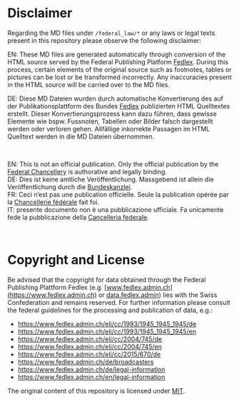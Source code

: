 # Disclaimer

Regarding the MD files under `/federal_law/*` or any laws or legal texts present in this repository please observe the following disclaimer:

EN: These MD files are generated automatically through conversion of the HTML source served by the Federal Publishing Platform [Fedlex](https://www.fedlex.admin.ch/).
During this process, certain elements of the original source such as footnotes, tables or pictures can be lost or be transformed incorrectly. Any inaccuracies present in the HTML source will be carried over to the MD files.  

DE: Diese MD Dateien wurden durch automatische Konvertierung des auf der Publikationsplattform des Bundes [Fedlex](https://www.fedlex.admin.ch/) publizierten HTML Quelltextes erstellt.
Dieser Konvertierungsprozess kann dazu führen, dass gewisse Elemente wie bspw. Fussnoten, Tabellen oder Bilder falsch dargestellt werden oder verloren gehen.
Allfällige inkorrekte Passagen im HTML Quelltext werden in die MD Dateien übernommen.  

&nbsp;

EN: This is not an official publication. Only the official publication by the [Federal Chancellery](https://www.bk.admin.ch/bk/en/home.html) is authorative and legally binding.  
DE: Dies ist keine amtliche Veröffentlichung. Massgebend ist allein die Veröffentlichung durch die [Bundeskanzlei](https://www.bk.admin.ch/bk/de/home.html).  
FR: Ceci n’est pas une publication officielle. Seule la publication opérée par la [Chancellerie fédérale](https://www.bk.admin.ch/bk/fr/home.html) fait foi.  
IT: presente documento non è una pubblicazione ufficiale. Fa unicamente fede la pubblicazione della [Cancelleria federale](https://www.bk.admin.ch/bk/it/home.html).  

&nbsp;

# Copyright and License

Be advised that the copyright for data obtained through the Federal Publishing Plattform Fedlex (e.g. [www.fedlex.admin.ch](https://www.fedlex.admin.ch) or [data.fedlex.admin](https://fedlex.data.admin.ch)) lies with the Swiss Confederation and remains reserved. For further information please consult the federal guidelines for the processing and publication of data, e.g.:

- https://www.fedlex.admin.ch/eli/cc/1993/1945_1945_1945/de
- https://www.fedlex.admin.ch/eli/cc/1993/1945_1945_1945/en
- https://www.fedlex.admin.ch/eli/cc/2004/745/de
- https://www.fedlex.admin.ch/eli/cc/2004/745/en
- https://www.fedlex.admin.ch/eli/cc/2015/670/de
- https://www.fedlex.admin.ch/de/broadcasters
- https://www.fedlex.admin.ch/de/legal-information
- https://www.fedlex.admin.ch/en/legal-information

The original content of this repository is licensed under [MIT](https://github.com/quadratecode/ch-law/blob/main/LICENSE).
